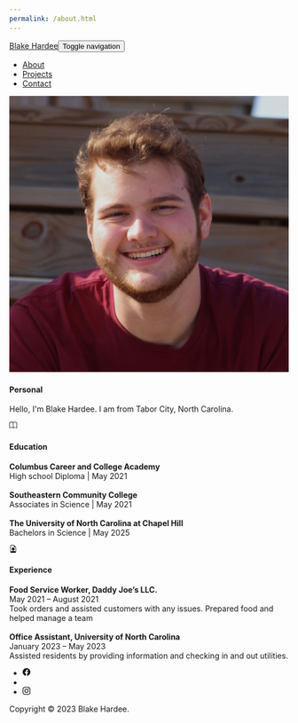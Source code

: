 ```yaml
---
permalink: /about.html
---
```

<!DOCTYPE html>
<html lang="en">

<head>
    <meta charset="utf-8">
    <meta name="viewport" content="width=device-width, initial-scale=1.0, shrink-to-fit=no">
    <title>Portfolio</title>
    <link rel="stylesheet" href="assets/bootstrap/css/bootstrap.min.css">
    <link rel="stylesheet" href="assets/fonts/fontawesome-all.min.css">
    <link rel="stylesheet" href="assets/css/Features-Image-images.css">
    <link rel="stylesheet" href="assets/css/Navbar-Right-Links-Dark-icons.css">
</head>

<body><nav class="navbar navbar-dark navbar-expand-md bg-dark py-3">
    <div class="container"><a class="navbar-brand d-flex align-items-center" href="About.html"><span>Blake Hardee</span></a><button class="navbar-toggler" data-bs-toggle="collapse" data-bs-target="#navcol-5"><span class="visually-hidden">Toggle navigation</span><span class="navbar-toggler-icon"></span></button>
        <div id="navcol-5" class="collapse navbar-collapse">
            <ul class="navbar-nav ms-auto">
                <li class="nav-item"><a class="nav-link active" href="About.html">About</a></li>
                <li class="nav-item"><a class="nav-link disabled" href="Projects.html">Projects</a></li>
                <li class="nav-item"><a class="nav-link disabled" href="Contact.html">Contact</a></li>
            </ul>
        </div>
    </div>
</nav>
    <div class="container py-4 py-xl-5">
        <div class="row row-cols-1 row-cols-md-2">
            <div class="col"><img class="rounded w-100 h-100 fit-cover" style="min-height: 300px;" src="assets/img/IMG_6236.jpeg"></div>
            <div class="col d-flex flex-column justify-content-center p-4">
                <div class="text-center text-md-start d-flex flex-column align-items-center align-items-md-start mb-5">
                    <div class="bs-icon-md bs-icon-rounded bs-icon-primary-light d-flex flex-shrink-0 justify-content-center align-items-center d-inline-block mb-3 bs-icon md"><i class="far fa-user text-info"></i></div>
                    <div>
                        <h4>Personal</h4>
                        <p>Hello, I'm Blake Hardee. I am from Tabor City, North Carolina.</p>
                    </div>
                </div>
                <div class="text-center text-md-start d-flex flex-column align-items-center align-items-md-start mb-5">
                    <div class="bs-icon-md bs-icon-rounded bs-icon-primary-light d-flex flex-shrink-0 justify-content-center align-items-center d-inline-block mb-3 bs-icon md"><svg xmlns="http://www.w3.org/2000/svg" width="1em" height="1em" fill="currentColor" viewBox="0 0 16 16" class="bi bi-book text-info">
                            <path d="M1 2.828c.885-.37 2.154-.769 3.388-.893 1.33-.134 2.458.063 3.112.752v9.746c-.935-.53-2.12-.603-3.213-.493-1.18.12-2.37.461-3.287.811V2.828zm7.5-.141c.654-.689 1.782-.886 3.112-.752 1.234.124 2.503.523 3.388.893v9.923c-.918-.35-2.107-.692-3.287-.81-1.094-.111-2.278-.039-3.213.492V2.687zM8 1.783C7.015.936 5.587.81 4.287.94c-1.514.153-3.042.672-3.994 1.105A.5.5 0 0 0 0 2.5v11a.5.5 0 0 0 .707.455c.882-.4 2.303-.881 3.68-1.02 1.409-.142 2.59.087 3.223.877a.5.5 0 0 0 .78 0c.633-.79 1.814-1.019 3.222-.877 1.378.139 2.8.62 3.681 1.02A.5.5 0 0 0 16 13.5v-11a.5.5 0 0 0-.293-.455c-.952-.433-2.48-.952-3.994-1.105C10.413.809 8.985.936 8 1.783z"></path>
                        </svg></div>
                    <div>
                        <h4>Education</h4>
                        <p><strong>Columbus Career and College Academy</strong><br>High school Diploma | May 2021<br><br><strong>Southeastern Community College</strong><br>Associates in Science | May 2021<br><br><strong>The University of North Carolina at Chapel Hill</strong><br>Bachelors in Science | May 2025</p>
                    </div>
                </div>
                <div class="text-center text-md-start d-flex flex-column align-items-center align-items-md-start">
                    <div class="bs-icon-md bs-icon-rounded bs-icon-primary-light d-flex flex-shrink-0 justify-content-center align-items-center d-inline-block mb-3 bs-icon md"><svg xmlns="http://www.w3.org/2000/svg" width="1em" height="1em" fill="currentColor" viewBox="0 0 16 16" class="bi bi-file-earmark-person text-info">
                            <path d="M11 8a3 3 0 1 1-6 0 3 3 0 0 1 6 0z"></path>
                            <path d="M14 14V4.5L9.5 0H4a2 2 0 0 0-2 2v12a2 2 0 0 0 2 2h8a2 2 0 0 0 2-2zM9.5 3A1.5 1.5 0 0 0 11 4.5h2v9.255S12 12 8 12s-5 1.755-5 1.755V2a1 1 0 0 1 1-1h5.5v2z"></path>
                        </svg></div>
                    <div>
                        <h4>Experience</h4>
                        <p><strong>Food Service Worker, Daddy Joe’s LLC.</strong><br>May 2021 – August 2021<br>Took orders and assisted customers with any issues. Prepared food and helped manage a team<br><br><strong>Office Assistant, University of North Carolina</strong><br>January 2023 – May 2023<br>Assisted residents by providing information and checking in and out utilities.</p>
                    </div>
                </div>
            </div>
        </div>
        <footer class="text-center">
            <div class="container text-muted py-4 py-lg-5">
                <ul class="list-inline">
                    <li class="list-inline-item me-4"><svg class="bi bi-facebook" xmlns="http://www.w3.org/2000/svg" width="1em" height="1em" fill="currentColor" viewBox="0 0 16 16">
    <path d="M16 8.049c0-4.446-3.582-8.05-8-8.05C3.58 0-.002 3.603-.002 8.05c0 4.017 2.926 7.347 6.75 7.951v-5.625h-2.03V8.05H6.75V6.275c0-2.017 1.195-3.131 3.022-3.131.876 0 1.791.157 1.791.157v1.98h-1.009c-.993 0-1.303.621-1.303 1.258v1.51h2.218l-.354 2.326H9.25V16c3.824-.604 6.75-3.934 6.75-7.951z"></path>
    <a href="url">https://www.linkedin.com/in/blakehardee</a>
</svg></li>
                    <li class="list-inline-item me-4"></li>
                    <li class="list-inline-item"><svg class="bi bi-instagram" xmlns="http://www.w3.org/2000/svg" width="1em" height="1em" fill="currentColor" viewBox="0 0 16 16">
    <path d="M8 0C5.829 0 5.556.01 4.703.048 3.85.088 3.269.222 2.76.42a3.917 3.917 0 0 0-1.417.923A3.927 3.927 0 0 0 .42 2.76C.222 3.268.087 3.85.048 4.7.01 5.555 0 5.827 0 8.001c0 2.172.01 2.444.048 3.297.04.852.174 1.433.372 1.942.205.526.478.972.923 1.417.444.445.89.719 1.416.923.51.198 1.09.333 1.942.372C5.555 15.99 5.827 16 8 16s2.444-.01 3.298-.048c.851-.04 1.434-.174 1.943-.372a3.916 3.916 0 0 0 1.416-.923c.445-.445.718-.891.923-1.417.197-.509.332-1.09.372-1.942C15.99 10.445 16 10.173 16 8s-.01-2.445-.048-3.299c-.04-.851-.175-1.433-.372-1.941a3.926 3.926 0 0 0-.923-1.417A3.911 3.911 0 0 0 13.24.42c-.51-.198-1.092-.333-1.943-.372C10.443.01 10.172 0 7.998 0h.003zm-.717 1.442h.718c2.136 0 2.389.007 3.232.046.78.035 1.204.166 1.486.275.373.145.64.319.92.599.28.28.453.546.598.92.11.281.24.705.275 1.485.039.843.047 1.096.047 3.231s-.008 2.389-.047 3.232c-.035.78-.166 1.203-.275 1.485a2.47 2.47 0 0 1-.599.919c-.28.28-.546.453-.92.598-.28.11-.704.24-1.485.276-.843.038-1.096.047-3.232.047s-2.39-.009-3.233-.047c-.78-.036-1.203-.166-1.485-.276a2.478 2.478 0 0 1-.92-.598 2.48 2.48 0 0 1-.6-.92c-.109-.281-.24-.705-.275-1.485-.038-.843-.046-1.096-.046-3.233 0-2.136.008-2.388.046-3.231.036-.78.166-1.204.276-1.486.145-.373.319-.64.599-.92.28-.28.546-.453.92-.598.282-.11.705-.24 1.485-.276.738-.034 1.024-.044 2.515-.045v.002zm4.988 1.328a.96.96 0 1 0 0 1.92.96.96 0 0 0 0-1.92zm-4.27 1.122a4.109 4.109 0 1 0 0 8.217 4.109 4.109 0 0 0 0-8.217zm0 1.441a2.667 2.667 0 1 1 0 5.334 2.667 2.667 0 0 1 0-5.334z"></path>
    <a herf="url"> www.instagram.com/blakehardee</a>
</svg></li>
                </ul>
                <p class="mb-0">Copyright © 2023 Blake Hardee.</p>
            </div>
        </footer>
    </div>
    <script src="assets/bootstrap/js/bootstrap.min.js"></script>
</body>

</html>
